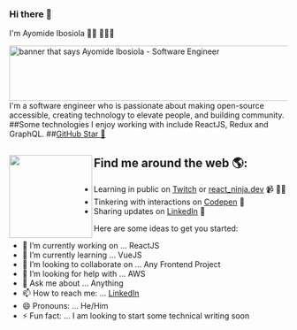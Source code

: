 ### Hi there 👋


I'm Ayomide Ibosiola 👋🏾 👩🏾‍💻

<img width="1500" height="100" src="https://user-images.githubusercontent.com/56524093/89119345-b6624b00-d462-11ea-90aa-fc2c33b7881b.jpg" alt="banner that says Ayomide Ibosiola - Software Engineer">
I'm a software engineer who is passionate about making open-source accessible, creating technology to elevate people, and building community. 
##Some technologies I enjoy working with include ReactJS, Redux and GraphQL. 
##<a href="https://stars.github.com/">GitHub Star 🌟</a> 

## Find me around the web 🌎: <a href="https://github.com/ayomideEnoch"><img align="left" width="150" height="150" src="https://github.com/M0nica/M0nica/blob/main/octomonica/m0nica-octocat-rotating.gif?raw=true"></a>
- Learning in public on <a href="https://www.discuss.dev.twitch.tv/">Twitch</a> or <a href="https://www..dev">react_ninja.dev</a> 📹 ✍🏾
- Tinkering with interactions on <a href="https://codepen.io/ayomideEnoch"> Codepen</a> 🏓
- Sharing updates on <a href="https://www.linkedin.com/in/ayomide-ibosiola/">LinkedIn</a> 💼


Here are some ideas to get you started:

- 🔭 I’m currently working on ... ReactJS
- 🌱 I’m currently learning ... VueJS
- 👯 I’m looking to collaborate on ... Any Frontend Project
- 🤔 I’m looking for help with ... AWS
- 💬 Ask me about ... Anything
- 📫 How to reach me: ... [LinkedIn](https://www.linkedin.com/in/ayomide-ibosiola/)
- 😄 Pronouns: ... He/Him
- ⚡ Fun fact: ... I am looking to start some technical writing soon

